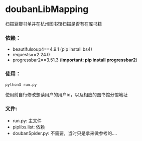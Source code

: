 # doubanLibMapping
扫描豆瓣书单并在杭州图书馆扫描是否有在库书籍

### 依赖：
- beautifulsoup4==4.9.1 (pip install bs4)
- requests==2.24.0
- progressbar2==3.51.3 (**Important: pip install progressbar2**)

### 使用：

`python3 run.py`

使用前自行修改想读用户的用户id，以及相应的图书馆分馆地址

### 文件:

- run.py: 主文件
- piplibs.list:  依赖
- doubanSpider.py: 不需要，当时只是拿来做参考的....

